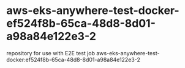 # aws-eks-anywhere-test-docker-ef524f8b-65ca-48d8-8d01-a98a84e122e3-2
repository for use with E2E test job aws-eks-anywhere-test-docker:ef524f8b-65ca-48d8-8d01-a98a84e122e3-2
